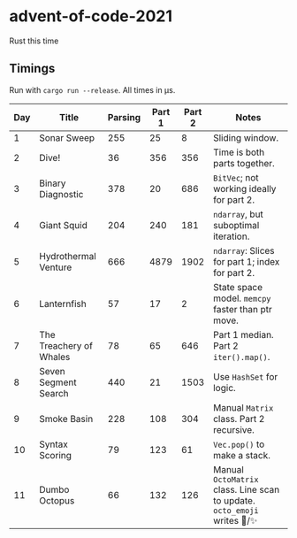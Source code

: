 # advent-of-code-2021
Rust this time

## Timings

Run with `cargo run --release`. All times in µs.

| Day | Title | Parsing  | Part 1 | Part 2 | Notes |
| --- | ----- | -------- | ------ | ------ | ----- |
| 1 | Sonar Sweep |  255  | 25 | 8 | Sliding window. |
| 2 | Dive!  | 36  | 356 | 356 | Time is both parts together. |
| 3 | Binary Diagnostic  |  378  | 20 | 686 | `BitVec`; not working ideally for part 2. |
| 4 | Giant Squid  |  204  | 240 | 181 | `ndarray`, but suboptimal iteration. |
| 5 | Hydrothermal Venture  |  666  | 4879 | 1902 | `ndarray`: Slices for part 1; index for part 2. |
| 6 | Lanternfish  |  57  | 17 | 2 | State space model. `memcpy` faster than ptr move. |
| 7 | The Treachery of Whales  |  78  | 65 | 646 | Part 1 median. Part 2 `iter().map()`. |
| 8 | Seven Segment Search  |  440  | 21 | 1503 | Use `HashSet` for logic. |
| 9 | Smoke Basin  |  228  | 108 | 304 | Manual `Matrix` class. Part 2 recursive. |
| 10 | Syntax Scoring  |  79  | 123 | 61 | `Vec.pop()` to make a stack. |
| 11 | Dumbo Octopus  |  66  | 132 | 126 | Manual `OctoMatrix` class. Line scan to update. `octo_emoji` writes 🐙/✨ |

